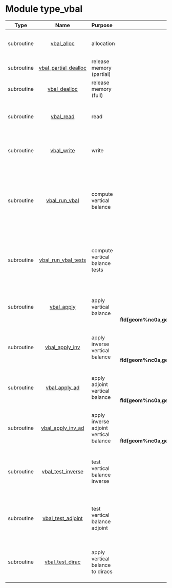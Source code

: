 # Module type_vbal

| Type | Name | Purpose | Arguments |     | Type | Intent |
| :--: | :--: | :------ | ----: | :-------- | :--: | :----: |
| subroutine | [vbal_alloc](https://github.com/JCSDA/saber/tree/develop/src/saber/bump/type_vbal.F90#L69) | allocation | **vbal**<br>**nam**<br>**geom**<br>**bpar** |  Vertical balance<br> Namelist<br> Geometry<br> Block parameters | class(vbal_type)<br>type(nam_type)<br>type(geom_type)<br>type(bpar_type) | inout<br>in<br>in<br>in |
| subroutine | [vbal_partial_dealloc](https://github.com/JCSDA/saber/tree/develop/src/saber/bump/type_vbal.F90#L101) | release memory (partial) | **vbal** |  Vertical balance | class(vbal_type) | inout |
| subroutine | [vbal_dealloc](https://github.com/JCSDA/saber/tree/develop/src/saber/bump/type_vbal.F90#L126) | release memory (full) | **vbal** |  Vertical balance | class(vbal_type) | inout |
| subroutine | [vbal_read](https://github.com/JCSDA/saber/tree/develop/src/saber/bump/type_vbal.F90#L162) | read | **vbal**<br>**mpl**<br>**nam**<br>**geom**<br>**bpar** |  Vertical balance<br> MPI data<br> Namelist<br> Geometry<br> Block parameters | class(vbal_type)<br>type(mpl_type)<br>type(nam_type)<br>type(geom_type)<br>type(bpar_type) | inout<br>inout<br>in<br>in<br>in |
| subroutine | [vbal_write](https://github.com/JCSDA/saber/tree/develop/src/saber/bump/type_vbal.F90#L233) | write | **vbal**<br>**mpl**<br>**nam**<br>**geom**<br>**bpar** |  Vertical balance<br> MPI data<br> Namelist<br> Geometry<br> Block parameters | class(vbal_type)<br>type(mpl_type)<br>type(nam_type)<br>type(geom_type)<br>type(bpar_type) | inout<br>inout<br>in<br>in<br>in |
| subroutine | [vbal_run_vbal](https://github.com/JCSDA/saber/tree/develop/src/saber/bump/type_vbal.F90#L316) | compute vertical balance | **vbal**<br>**mpl**<br>**rng**<br>**nam**<br>**geom**<br>**bpar**<br>**ens**<br>**ensu** |  Vertical balance<br> MPI data<br> Random number generator<br> Namelist<br> Geometry<br> Block parameters<br> Ensemble<br> Unbalanced ensemble | class(vbal_type)<br>type(mpl_type)<br>type(rng_type)<br>type(nam_type)<br>type(geom_type)<br>type(bpar_type)<br>type(ens_type)<br>type(ens_type) | inout<br>inout<br>inout<br>inout<br>in<br>in<br>in<br>inout |
| subroutine | [vbal_run_vbal_tests](https://github.com/JCSDA/saber/tree/develop/src/saber/bump/type_vbal.F90#L432) | compute vertical balance tests | **vbal**<br>**mpl**<br>**rng**<br>**nam**<br>**geom**<br>**bpar**<br>**io** |  Vertical balance<br> MPI data<br> Random number generator<br> Namelist<br> Geometry<br> Block parameters<br> I/O | class(vbal_type)<br>type(mpl_type)<br>type(rng_type)<br>type(nam_type)<br>type(geom_type)<br>type(bpar_type)<br>type(io_type) | inout<br>inout<br>inout<br>inout<br>in<br>in<br>in |
| subroutine | [vbal_apply](https://github.com/JCSDA/saber/tree/develop/src/saber/bump/type_vbal.F90#L464) | apply vertical balance | **vbal**<br>**nam**<br>**geom**<br>**bpar**<br>**fld(geom%nc0a,geom%nl0,nam%nv)** |  Vertical balance<br> Namelist<br> Geometry<br> Block parameters<br> Source/destination vector | class(vbal_type)<br>type(nam_type)<br>type(geom_type)<br>type(bpar_type)<br>real(kind_real) | in<br>in<br>in<br>in<br>inout |
| subroutine | [vbal_apply_inv](https://github.com/JCSDA/saber/tree/develop/src/saber/bump/type_vbal.F90#L502) | apply inverse vertical balance | **vbal**<br>**nam**<br>**geom**<br>**bpar**<br>**fld(geom%nc0a,geom%nl0,nam%nv)** |  Vertical balance<br> Namelist<br> Geometry<br> Block parameters<br> Source/destination vector | class(vbal_type)<br>type(nam_type)<br>type(geom_type)<br>type(bpar_type)<br>real(kind_real) | in<br>in<br>in<br>in<br>inout |
| subroutine | [vbal_apply_ad](https://github.com/JCSDA/saber/tree/develop/src/saber/bump/type_vbal.F90#L540) | apply adjoint vertical balance | **vbal**<br>**nam**<br>**geom**<br>**bpar**<br>**fld(geom%nc0a,geom%nl0,nam%nv)** |  Vertical balance<br> Namelist<br> Geometry<br> Block parameters<br> Source/destination vector | class(vbal_type)<br>type(nam_type)<br>type(geom_type)<br>type(bpar_type)<br>real(kind_real) | in<br>in<br>in<br>in<br>inout |
| subroutine | [vbal_apply_inv_ad](https://github.com/JCSDA/saber/tree/develop/src/saber/bump/type_vbal.F90#L578) | apply inverse adjoint vertical balance | **vbal**<br>**nam**<br>**geom**<br>**bpar**<br>**fld(geom%nc0a,geom%nl0,nam%nv)** |  Vertical balance<br> Namelist<br> Geometry<br> Block parameters<br> Source/destination vector | class(vbal_type)<br>type(nam_type)<br>type(geom_type)<br>type(bpar_type)<br>real(kind_real) | in<br>in<br>in<br>in<br>inout |
| subroutine | [vbal_test_inverse](https://github.com/JCSDA/saber/tree/develop/src/saber/bump/type_vbal.F90#L617) | test vertical balance inverse | **vbal**<br>**mpl**<br>**rng**<br>**nam**<br>**geom**<br>**bpar** |  Vertical balance<br> MPI data<br> Random number generator<br> Namelist<br> Geometry<br> Block parameters | class(vbal_type)<br>type(mpl_type)<br>type(rng_type)<br>type(nam_type)<br>type(geom_type)<br>type(bpar_type) | in<br>inout<br>inout<br>in<br>in<br>in |
| subroutine | [vbal_test_adjoint](https://github.com/JCSDA/saber/tree/develop/src/saber/bump/type_vbal.F90#L678) | test vertical balance adjoint | **vbal**<br>**mpl**<br>**rng**<br>**nam**<br>**geom**<br>**bpar** |  Vertical balance<br> MPI data<br> Random number generator<br> Namelist<br> Geometry<br> Block parameters | class(vbal_type)<br>type(mpl_type)<br>type(rng_type)<br>type(nam_type)<br>type(geom_type)<br>type(bpar_type) | in<br>inout<br>inout<br>in<br>in<br>in |
| subroutine | [vbal_test_dirac](https://github.com/JCSDA/saber/tree/develop/src/saber/bump/type_vbal.F90#L749) | apply vertical balance to diracs | **vbal**<br>**mpl**<br>**nam**<br>**geom**<br>**bpar**<br>**io** |  Vertical balance<br> MPI data<br> Namelist<br> Geometry<br> Block parameters<br> I/O | class(vbal_type)<br>type(mpl_type)<br>type(nam_type)<br>type(geom_type)<br>type(bpar_type)<br>type(io_type) | in<br>inout<br>in<br>in<br>in<br>in |
